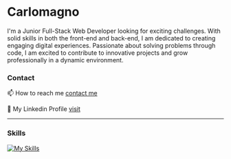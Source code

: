 # Carlomagno
I'm a Junior Full-Stack Web Developer looking for exciting challenges. With solid skills in both the front-end and back-end, I am dedicated to creating engaging digital experiences. Passionate about solving problems through code, I am excited to contribute to innovative projects and grow professionally in a dynamic environment.



### Contact
📫 How to reach me [contact me](feliciano.carlomagno@libero.it)

🔗 My Linkedin Profile [visit](https://www.linkedin.com/in/feliciano-carlomagno-85743020b/?locale=en_US)

-------------------------------


### Skills
[![My Skills](https://skillicons.dev/icons?i=typescript,html,css,sass,js,bootstrap,react,redux,discord,github,java,spring,postgres,vscode,eclipse,github,linkedin,postman,git,sql)](https://skillicons.dev)
